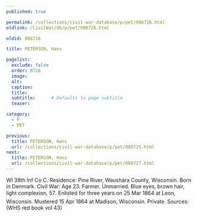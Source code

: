```yaml
---
published: true

permalink: /collections/civil-war-database/p/pet/008726.html
oldlink: /CivilWar/db/p/pet/008726.html

oldid: 008726

title: PETERSON, Hans

pagelist:
  exclude: false
  order: 8726
  image: 
  alt:
  caption:
  title:
  subtitle:      # Defaults to page subtitle
  teaser:

category: 
  - P 
  - PET

previous:
  title: PETERSON, Hans
  url: /collections/civil-war-database/p/pet/008725.html  
next:
  title: PETERSON, Hans
  url: /collections/civil-war-database/p/pet/008727.html   
---
```

WI 38th Inf Co C. Residence: Pine River, Waushara County, Wisconsin. Born in Denmark. Civil War: Age 23. Farmer. Unmarried. Blue eyes, brown hair, light complexion, 5&#146;7&#148;. Enlisted for three years on 25 Mar 1864 at Leon, Wisconsin. Mustered 15 Apr 1864 at Madison, Wisconsin. Private. Sources: (WHS red book vol 43)
